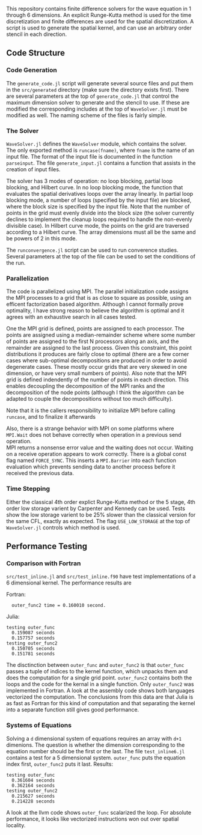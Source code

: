 This repository contains finite difference solvers for the wave equation
in 1 through 6 dimensions.  An explicit Runge-Kutta method is used for
the time discretization and finite differences are used for the spatial
discretization.  A script is used to generate the spatial kernel, and can
use an arbitrary order stencil in each direction.

## Code Structure
### Code Generation
The `generate_code.jl` script will generate several source files and put them
in the `src/generated` directory (make sure the directory exists first).
There are several parameters at the top of `generate_code.jl` that control
the maximum dimension solver to generate and the stencil to use.  If these are
modified the corresponding includes at the top of `WaveSolver.jl` must be
modified as well.  The naming scheme of the files is fairly simple.

### The Solver
`WaveSolver.jl` defines the `WaveSolver` module, which contains the solver.
The only exported method is `runcase(fname)`, where `fname` is the name of 
an input file.  The format of the input file is documented in the function
`parseinput`.  The file `generate_input.jl` contains a function that assists
in the creation of input files.

The solver has 3 modes of operation: no loop blocking, partial loop blocking,
and Hilbert curve.  In no loop blocking mode, the function that evaluates the
spatial derivatives loops over the array linearly.  In partial loop blocking
mode, a number of loops (specified by the input file) are blocked, where the
block size is specified by the input file.  Note that the number of points
in the grid must evenly divide into the block size (the solver currently 
declines to implement the cleanup loops required to handle the non-evenly
divisible case).  In Hilbert curve mode, the points on the grid are traversed
according to a Hilbert curve.  The array dimensions must all be the same and
be powers of 2 in this mode.

The `runconvergence.jl` script can be used to run converence studies.
Several parameters at the top of the file can be used to set the conditions
of the run.


### Parallelization
The code is parallelized using MPI.  The parallel initialization code 
assigns the MPI processes to a grid that is as close to square as possible,
using an efficent factorization based algorithm.  Although I cannot formally
prove optimality, I have strong reason to believe the algorithm is optimal and
it agrees with an exhaustive search in all cases tested.

One the MPI grid is defined, points are assigned to each processor. 
The points are assigned using a median-remainder scheme where some number
of points are assigned to the first N processors along an axis, and the
remainder are assigned to the last process.  Given this constraint,
this point distributions it produces are fairly close to
optimal (there are a few corner cases where sub-optimal decompositions are
produced in order to avoid degenerate cases.  These mostly occur grids
that are very skewed in one dimension, or have very small numbers of points).
Also note that the MPI grid is defined indendently of the number of points
in each direction.  This enables decoupling the decomposition of the MPI ranks
and the decomposition of the node points (although I think the algorithm can be
adapted to couple the decompositions without too much difficulty).

Note that it is the callers responsibility to initialize MPI before calling
`runcase`, and to finalize it afterwards

Also, there is a strange behavior with MPI on some platforms where `MPI.Wait`
does not behave correctly when operation in a previous send operation.  
MPI returns a nonsense error value and the waiting does not occur.  Waiting
on a receive operation appears to work correctly.  There is a global const
flag named `FORCE_SYNC`.  This inserts a `MPI.Barrier` into each function
evaluation which prevents sending data to another process before it received
the previous data.

### Time Stepping
Either the classical 4th order explict Runge-Kutta method or the 5 stage, 4th
order low storage varient by Carpenter and Kennedy can be used.  Tests show
the low storage varient to be 25% slower than the classical version for the
same CFL, exactly as expected.  The flag `USE_LOW_STORAGE` at the top of
`WaveSolver.jl` controls which method is used.





## Performance Testing

### Comparison with Fortran

`src/test_inline.jl` and `src/test_inline.f90` have test implementations of a 
6 dimensional kernel.  The performance results are

Fortran:
```
  outer_func2 time = 0.160010 second.
```
Julia:
```
testing outer_func
  0.159087 seconds
  0.157757 seconds
testing outer_func2
  0.150705 seconds
  0.151781 seconds
```

The disctinction between `outer_func` and `outer_func2` is that `outer_func`
passes a tuple of indices to the kernel function, which unpacks them and does
the computation for a single grid point.  `outer_func2` contains both the
loops and the code for the kernal in a single function.  Only `outer_func2`
was implemented in Fortran.  A look at the assembly code shows both languages
vectorized the computation.  The conclusions from this data are that Julia
is as fast as Fortran for this kind of computation and that separating
the kernel into a separate function still gives good performance.

### Systems of Equations
Solving a `d` dimensional system of equations requires an array with `d+1`
dimenions. The question is whether the dimension corresponding to the equation
number should be the first or the last.  The file `test_inline6.jl` contains
a test for a 5 dimensional system.  `outer_func` puts the equation index first,
`outer_func2` puts it last.  Results:

```
testing outer_func
  0.361604 seconds
  0.362164 seconds
testing outer_func2
  0.215627 seconds
  0.214228 seconds
```

A look at the llvm code shows `outer_func` scalarized the loop. For absolute
performance, it looks like vectorized instructions won out over spatial
locality.



